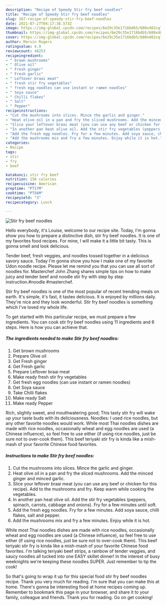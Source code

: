 ```yaml
---
description: "Recipe of Speedy Stir fry beef noodles"
title: "Recipe of Speedy Stir fry beef noodles"
slug: 167-recipe-of-speedy-stir-fry-beef-noodles
date: 2021-07-27T04:17:38.573Z
image: https://img-global.cpcdn.com/recipes/6e29c35e1716bdb5/680x482cq70/stir-fry-beef-noodles-recipe-main-photo.jpg
thumbnail: https://img-global.cpcdn.com/recipes/6e29c35e1716bdb5/680x482cq70/stir-fry-beef-noodles-recipe-main-photo.jpg
cover: https://img-global.cpcdn.com/recipes/6e29c35e1716bdb5/680x482cq70/stir-fry-beef-noodles-recipe-main-photo.jpg
author: Marvin Rogers
ratingvalue: 4.9
reviewcount: 48253
recipeingredient:
- " brown mushrooms"
- " Olive oil"
- " Fresh ginger"
- " Fresh garlic"
- " Leftover braai meat"
- " fresh stir fry vegetables"
- " fresh egg noodles can use instant or ramen noodles"
- " Soya sauce"
- " Chilli flakes"
- " Salt"
- " Pepper"
recipeinstructions:
- "Cut the mushrooms into slices. Mince the garlic and ginger."
- "Heat olive oil in a pan and fry the sliced mushrooms. Add the minced ginger and minced garlic."
- "Slice your leftover braai meat (you can use any beef or chicken for this recipe). Add to the mushrooms and fry. Keep warm while cooking the vegetables."
- "In another pan heat olive oil. Add the stir fry vegetables (peppers, spinach, carrots, cabbage and onions). Fry for a few minutes until soft."
- "Add the fresh egg noodles. Fry for a few minutes. Add soya sauce, chilli flakes, salt and pepper."
- "Add the mushrooms mix and fry a few minutes. Enjoy while it is hot."
categories:
- Recipe
tags:
- stir
- fry
- beef

katakunci: stir fry beef 
nutrition: 150 calories
recipecuisine: American
preptime: "PT17M"
cooktime: "PT56M"
recipeyield: "3"
recipecategory: Lunch

---
```



![Stir fry beef noodles](https://img-global.cpcdn.com/recipes/6e29c35e1716bdb5/680x482cq70/stir-fry-beef-noodles-recipe-main-photo.jpg)

Hello everybody, it's Louise, welcome to our recipe site. Today, I'm gonna show you how to prepare a distinctive dish, stir fry beef noodles. It is one of my favorites food recipes. For mine, I will make it a little bit tasty. This is gonna smell and look delicious.

Tender beef, fresh veggies, and noodles tossed together in a delicious savory sauce. Today I&#39;m gonna show you how I make one of my favorite Udon noodle recipe. Please let me remind you that you can use all sort of noodles for. Masterchef John Zhang shares simple tips on how to make juicy and tender beef and noodle stir fry with step by step instruction.#noodle #masterchef.

Stir fry beef noodles is one of the most popular of recent trending meals on earth. It's simple, it's fast, it tastes delicious. It is enjoyed by millions daily. They're nice and they look wonderful. Stir fry beef noodles is something which I've loved my whole life.


To get started with this particular recipe, we must prepare a few ingredients. You can cook stir fry beef noodles using 11 ingredients and 6 steps. Here is how you can achieve that.

<!--inarticleads1-->

##### The ingredients needed to make Stir fry beef noodles:

1. Get  brown mushrooms
1. Prepare  Olive oil
1. Get  Fresh ginger
1. Get  Fresh garlic
1. Prepare  Leftover braai meat
1. Make ready  fresh stir fry vegetables
1. Get  fresh egg noodles (can use instant or ramen noodles)
1. Get  Soya sauce
1. Take  Chilli flakes
1. Make ready  Salt
1. Make ready  Pepper


Rich, slightly sweet, and mouthwatering good; This tasty stir fry will wake up your taste buds with its deliciousness. Noodles: I used rice noodles, but any other favorite noodles would work. While most Thai noodles dishes are made with rice noodles, occasionally wheat and egg noodles are used (a Chinese influence), so feel free to use either (if using rice noodles, just be sure not to over-cook them). This beef teriyaki stir fry is kinda like a mish-mash of your favorite Chinese food favorites. 

<!--inarticleads2-->

##### Instructions to make Stir fry beef noodles:

1. Cut the mushrooms into slices. Mince the garlic and ginger.
1. Heat olive oil in a pan and fry the sliced mushrooms. Add the minced ginger and minced garlic.
1. Slice your leftover braai meat (you can use any beef or chicken for this recipe). Add to the mushrooms and fry. Keep warm while cooking the vegetables.
1. In another pan heat olive oil. Add the stir fry vegetables (peppers, spinach, carrots, cabbage and onions). Fry for a few minutes until soft.
1. Add the fresh egg noodles. Fry for a few minutes. Add soya sauce, chilli flakes, salt and pepper.
1. Add the mushrooms mix and fry a few minutes. Enjoy while it is hot.


While most Thai noodles dishes are made with rice noodles, occasionally wheat and egg noodles are used (a Chinese influence), so feel free to use either (if using rice noodles, just be sure not to over-cook them). This beef teriyaki stir fry is kinda like a mish-mash of your favorite Chinese food favorites. I&#39;m talking teriyaki beef strips, a rainbow of tender veggies, and saucy noodles all tucked into one EASY skillet dinner! In the interest of busy weeknights we&#39;re keeping these noodles SUPER. Just remember to tip the cook! 

So that's going to wrap it up for this special food stir fry beef noodles recipe. Thank you very much for reading. I'm sure that you can make this at home. There's gonna be interesting food at home recipes coming up. Remember to bookmark this page in your browser, and share it to your family, colleague and friends. Thank you for reading. Go on get cooking!
